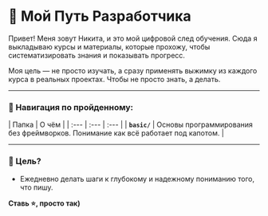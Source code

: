 # 🧠 Мой Путь Разработчика

Привет! Меня зовут Никита, и это мой цифровой след обучения. Сюда я выкладываю курсы и материалы, которые прохожу, чтобы систематизировать знания и показывать прогресс.

Моя цель — не просто изучать, а сразу применять выжимку из каждого курса в реальных проектах. Чтобы не просто знать, а делать.

---

### 📁 Навигация по пройденному:

| Папка | О чём |
| :--- | :--- | :--- |
| **`basic/`** | Основы программирования без фреймворков. Понимание как всё работает под капотом. |

---

### 🚀 Цель?
- Ежедневно делать шаги к глубокому и надежному пониманию того, что пишу. 

**Ставь ⭐️, просто так)**
